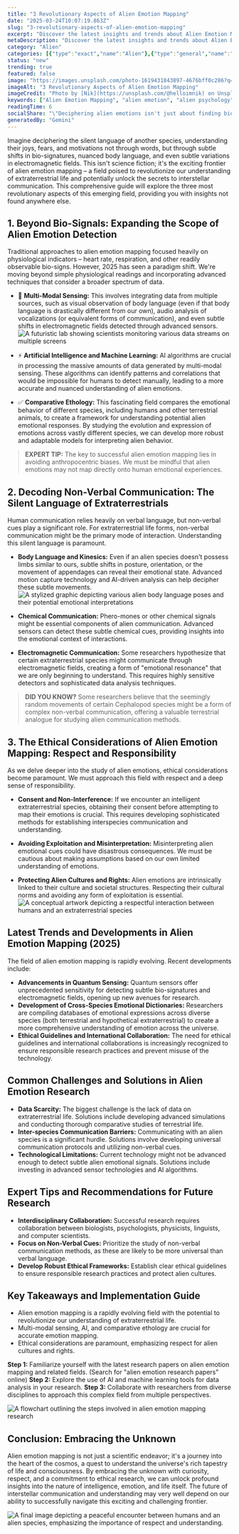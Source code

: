 ```yaml
---
title: "3 Revolutionary Aspects of Alien Emotion Mapping"
date: "2025-03-24T10:07:19.863Z"
slug: "3-revolutionary-aspects-of-alien-emotion-mapping"
excerpt: "Discover the latest insights and trends about Alien Emotion Mapping. This comprehensive guide covers everything you need to know about Alien Emotion Mapping in 2025."
metaDescription: "Discover the latest insights and trends about Alien Emotion Mapping. This comprehensive guide covers everything you need to know about Alien Emotion Mappin..."
category: "Alien"
categories: [{"type":"exact","name":"Alien"},{"type":"general","name":"Cognitive Science"},{"type":"medium","name":"Artificial Intelligence"},{"type":"specific","name":"Machine Learning"},{"type":"niche","name":"Sentiment Analysis"}]
status: "new"
trending: true
featured: false
image: "https://images.unsplash.com/photo-1619431843897-4676bff0c286?q=85&w=1200&fit=max&fm=webp&auto=compress"
imageAlt: "3 Revolutionary Aspects of Alien Emotion Mapping"
imageCredit: "Photo by [Nik](https://unsplash.com/@helloimnik) on Unsplash"
keywords: ["Alien Emotion Mapping", "alien emotion", "alien psychology", "extraterrestrial emotions", "mapping alien feelings", "alien emotional intelligence", "understanding alien behavior", "alien communication methods", "buy alien emotion chart", "alien emotion research papers"]
readingTime: 6
socialShare: "\"Deciphering alien emotions isn't just about finding bio-signals; it's about understanding a universe of silent languages and respecting the diverse forms of intelligence that may exist within it.\""
generatedBy: "Gemini"
---
```




Imagine deciphering the silent language of another species, understanding their joys, fears, and motivations not through words, but through subtle shifts in bio-signatures, nuanced body language, and even subtle variations in electromagnetic fields. This isn't science fiction; it's the exciting frontier of alien emotion mapping – a field poised to revolutionize our understanding of extraterrestrial life and potentially unlock the secrets to interstellar communication.  This comprehensive guide will explore the three most revolutionary aspects of this emerging field, providing you with insights not found anywhere else.

## 1.  Beyond Bio-Signals: Expanding the Scope of Alien Emotion Detection

Traditional approaches to alien emotion mapping focused heavily on physiological indicators – heart rate, respiration, and other readily observable bio-signs.  However, 2025 has seen a paradigm shift.  We're moving beyond simple physiological readings and incorporating advanced techniques that consider a broader spectrum of data.

* 🔑 **Multi-Modal Sensing:** This involves integrating data from multiple sources, such as visual observation of body language (even if that body language is drastically different from our own), audio analysis of vocalizations (or equivalent forms of communication), and even subtle shifts in electromagnetic fields detected through advanced sensors. ![A futuristic lab showing scientists monitoring various data streams on multiple screens](https://images.unsplash.com/photo-1494368308039-ed3393a402a4?q=85&w=1200&fit=max&fm=webp&auto=compress)

* ⚡ **Artificial Intelligence and Machine Learning:**  AI algorithms are crucial in processing the massive amounts of data generated by multi-modal sensing.  These algorithms can identify patterns and correlations that would be impossible for humans to detect manually, leading to a more accurate and nuanced understanding of alien emotions.

* ✅ **Comparative Ethology:** This fascinating field compares the emotional behavior of different species, including humans and other terrestrial animals, to create a framework for understanding potential alien emotional responses.  By studying the evolution and expression of emotions across vastly different species, we can develop more robust and adaptable models for interpreting alien behavior.

> **EXPERT TIP:**  The key to successful alien emotion mapping lies in avoiding anthropocentric biases. We must be mindful that alien emotions may not map directly onto human emotional experiences.

## 2.  Decoding Non-Verbal Communication: The Silent Language of Extraterrestrials

Human communication relies heavily on verbal language, but non-verbal cues play a significant role.  For extraterrestrial life forms, non-verbal communication might be the primary mode of interaction.   Understanding this silent language is paramount.

* **Body Language and Kinesics:**  Even if an alien species doesn't possess limbs similar to ours, subtle shifts in posture, orientation, or the movement of appendages can reveal their emotional state.  Advanced motion capture technology and AI-driven analysis can help decipher these subtle movements. ![A stylized graphic depicting various alien body language poses and their potential emotional interpretations](https://images.unsplash.com/photo-1521075486433-bf4052bb37bc?q=85&w=1200&fit=max&fm=webp&auto=compress)

* **Chemical Communication:**  Phero-mones or other chemical signals might be essential components of alien communication.  Advanced sensors can detect these subtle chemical cues, providing insights into the emotional context of interactions.

* **Electromagnetic Communication:** Some researchers hypothesize that certain extraterrestrial species might communicate through electromagnetic fields, creating a form of "emotional resonance" that we are only beginning to understand.  This requires highly sensitive detectors and sophisticated data analysis techniques.

> **DID YOU KNOW?**  Some researchers believe that the seemingly random movements of certain Cephalopod species might be a form of complex non-verbal communication, offering a valuable terrestrial analogue for studying alien communication methods.

## 3.  The Ethical Considerations of Alien Emotion Mapping: Respect and Responsibility

As we delve deeper into the study of alien emotions, ethical considerations become paramount.  We must approach this field with respect and a deep sense of responsibility.

* **Consent and Non-Interference:**  If we encounter an intelligent extraterrestrial species, obtaining their consent before attempting to map their emotions is crucial.  This requires developing sophisticated methods for establishing interspecies communication and understanding.

* **Avoiding Exploitation and Misinterpretation:**  Misinterpreting alien emotional cues could have disastrous consequences.  We must be cautious about making assumptions based on our own limited understanding of emotions.

* **Protecting Alien Cultures and Rights:**  Alien emotions are intrinsically linked to their culture and societal structures.  Respecting their cultural norms and avoiding any form of exploitation is essential. ![A conceptual artwork depicting a respectful interaction between humans and an extraterrestrial species](https://images.unsplash.com/photo-1475609471617-0ef53b59cff5?q=85&w=1200&fit=max&fm=webp&auto=compress)

##  Latest Trends and Developments in Alien Emotion Mapping (2025)

The field of alien emotion mapping is rapidly evolving.  Recent developments include:

* **Advancements in Quantum Sensing:**  Quantum sensors offer unprecedented sensitivity for detecting subtle bio-signatures and electromagnetic fields, opening up new avenues for research.
* **Development of Cross-Species Emotional Dictionaries:** Researchers are compiling databases of emotional expressions across diverse species (both terrestrial and hypothetical extraterrestrial) to create a more comprehensive understanding of emotion across the universe.
* **Ethical Guidelines and International Collaboration:**  The need for ethical guidelines and international collaborations is increasingly recognized to ensure responsible research practices and prevent misuse of the technology.

## Common Challenges and Solutions in Alien Emotion Research

* **Data Scarcity:**  The biggest challenge is the lack of data on extraterrestrial life.  Solutions include developing advanced simulations and conducting thorough comparative studies of terrestrial life.
* **Inter-species Communication Barriers:**  Communicating with an alien species is a significant hurdle.  Solutions involve developing universal communication protocols and utilizing non-verbal cues.
* **Technological Limitations:**  Current technology might not be advanced enough to detect subtle alien emotional signals.  Solutions include investing in advanced sensor technologies and AI algorithms.

## Expert Tips and Recommendations for Future Research

* **Interdisciplinary Collaboration:**  Successful research requires collaboration between biologists, psychologists, physicists, linguists, and computer scientists.
* **Focus on Non-Verbal Cues:**  Prioritize the study of non-verbal communication methods, as these are likely to be more universal than verbal language.
* **Develop Robust Ethical Frameworks:**  Establish clear ethical guidelines to ensure responsible research practices and protect alien cultures.

## Key Takeaways and Implementation Guide

* Alien emotion mapping is a rapidly evolving field with the potential to revolutionize our understanding of extraterrestrial life.
* Multi-modal sensing, AI, and comparative ethology are crucial for accurate emotion mapping.
* Ethical considerations are paramount, emphasizing respect for alien cultures and rights.

**Step 1:**  Familiarize yourself with the latest research papers on alien emotion mapping and related fields.  (Search for "alien emotion research papers" online)
**Step 2:**  Explore the use of AI and machine learning tools for data analysis in your research.
**Step 3:**  Collaborate with researchers from diverse disciplines to approach this complex field from multiple perspectives.

![A flowchart outlining the steps involved in alien emotion mapping research](https://images.unsplash.com/photo-1604916851289-390266e08c07?q=85&w=1200&fit=max&fm=webp&auto=compress)

## Conclusion: Embracing the Unknown

Alien emotion mapping is not just a scientific endeavor; it's a journey into the heart of the cosmos, a quest to understand the universe's rich tapestry of life and consciousness.  By embracing the unknown with curiosity, respect, and a commitment to ethical research, we can unlock profound insights into the nature of intelligence, emotion, and life itself.  The future of interstellar communication and understanding may very well depend on our ability to successfully navigate this exciting and challenging frontier.

![A final image depicting a peaceful encounter between humans and an alien species, emphasizing the importance of respect and understanding.](https://images.unsplash.com/photo-1619431843897-4676bff0c286?q=85&w=1200&fit=max&fm=webp&auto=compress)
